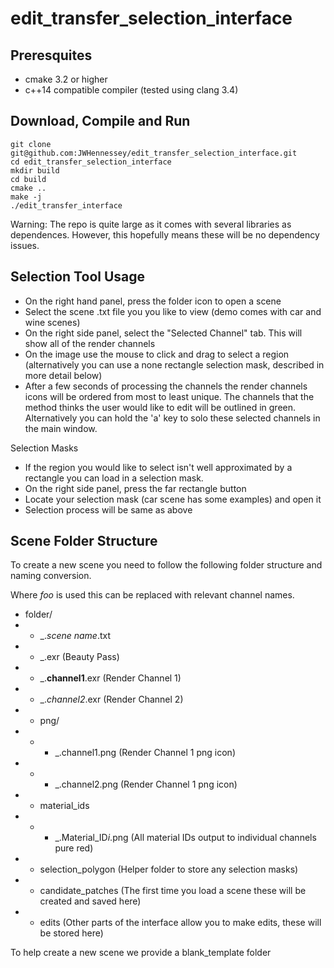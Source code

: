 # edit_transfer_selection_interface

## Preresquites
- cmake 3.2 or higher
- c++14 compatible compiler (tested using clang 3.4)

## Download, Compile and Run
```
git clone git@github.com:JWHennessey/edit_transfer_selection_interface.git
cd edit_transfer_selection_interface
mkdir build
cd build
cmake ..
make -j
./edit_transfer_interface
```
Warning: The repo is quite large as it comes with several libraries as dependences. However, this hopefully means these will be no dependency issues. 

## Selection Tool Usage

- On the right hand panel, press the folder icon to open a scene
- Select the scene .txt file you you like to view (demo comes with car and wine scenes)
- On the right side panel, select the "Selected Channel" tab. This will show all of the render channels
- On the image use the mouse to click and drag to select a region (alternatively you can use a none rectangle selection mask, described in more detail below)
- After a few seconds of processing the channels the render channels icons will be ordered from most to least unique. The channels that the method thinks the user would like to edit will be outlined in green. Alternatively you can hold the 'a' key to solo these selected channels in the main window. 


Selection Masks
- If the region you would like to select isn't well approximated by a rectangle you can load in a selection mask.
- On the right side panel, press the far rectangle button
- Locate your selection mask (car scene has some examples) and open it
- Selection process will be same as above

## Scene Folder Structure

To create a new scene you need to follow the following folder structure and naming conversion.

Where *foo* is used this can be replaced with relevant channel names. 

- folder/
- - _.*scene name*.txt
- - _.exr (Beauty Pass)
- - _.**channel1**.exr (Render Channel 1)
- - _.*channel2*.exr (Render Channel 2)
- - png/
- - - _.channel1.png (Render Channel 1 png icon)
- - - _.channel2.png (Render Channel 1 png icon)
- - material_ids
- - - _.Material_ID*i*.png (All material IDs output to individual channels pure red)
- - selection_polygon (Helper folder to store any selection masks)
- - candidate_patches (The first time you load a scene these will be created and saved here)
- - edits (Other parts of the interface allow you to make edits, these will be stored here)

To help create a new scene we provide a blank_template folder


